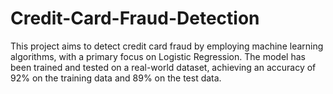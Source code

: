 # Credit-Card-Fraud-Detection
This project aims to detect credit card fraud by employing machine learning algorithms, with a primary focus on Logistic Regression. The model has been trained and tested on a real-world dataset, achieving an accuracy of 92% on the training data and 89% on the test data.

